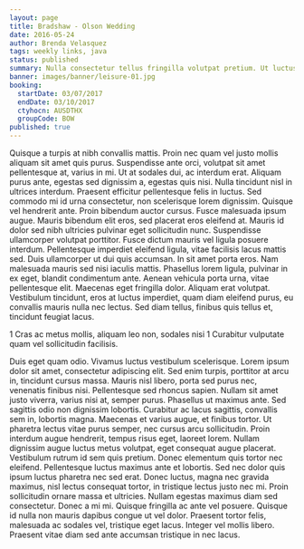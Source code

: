 ```yaml
---
layout: page
title: Bradshaw - Olson Wedding
date: 2016-05-24
author: Brenda Velasquez
tags: weekly links, java
status: published
summary: Nulla consectetur tellus fringilla volutpat pretium. Ut luctus, arcu.
banner: images/banner/leisure-01.jpg
booking:
  startDate: 03/07/2017
  endDate: 03/10/2017
  ctyhocn: AUSDTHX
  groupCode: BOW
published: true
---
```

Quisque a turpis at nibh convallis mattis. Proin nec quam vel justo mollis aliquam sit amet quis purus. Suspendisse ante orci, volutpat sit amet pellentesque at, varius in mi. Ut at sodales dui, ac interdum erat. Aliquam purus ante, egestas sed dignissim a, egestas quis nisi. Nulla tincidunt nisl in ultrices interdum. Praesent efficitur pellentesque felis in luctus. Sed commodo mi id urna consectetur, non scelerisque lorem dignissim. Quisque vel hendrerit ante. Proin bibendum auctor cursus. Fusce malesuada ipsum augue. Mauris bibendum elit eros, sed placerat eros eleifend at. Mauris id dolor sed nibh ultricies pulvinar eget sollicitudin nunc. Suspendisse ullamcorper volutpat porttitor. Fusce dictum mauris vel ligula posuere interdum. Pellentesque imperdiet eleifend ligula, vitae facilisis lacus mattis sed.
Duis ullamcorper ut dui quis accumsan. In sit amet porta eros. Nam malesuada mauris sed nisi iaculis mattis. Phasellus lorem ligula, pulvinar in ex eget, blandit condimentum ante. Aenean vehicula porta urna, vitae pellentesque elit. Maecenas eget fringilla dolor. Aliquam erat volutpat. Vestibulum tincidunt, eros at luctus imperdiet, quam diam eleifend purus, eu convallis mauris nulla nec lectus. Sed diam tellus, finibus quis tellus et, tincidunt feugiat lacus.

1 Cras ac metus mollis, aliquam leo non, sodales nisi
1 Curabitur vulputate quam vel sollicitudin facilisis.

Duis eget quam odio. Vivamus luctus vestibulum scelerisque. Lorem ipsum dolor sit amet, consectetur adipiscing elit. Sed enim turpis, porttitor at arcu in, tincidunt cursus massa. Mauris nisl libero, porta sed purus nec, venenatis finibus nisi. Pellentesque sed rhoncus sapien. Nullam sit amet justo viverra, varius nisi at, semper purus. Phasellus ut maximus ante. Sed sagittis odio non dignissim lobortis. Curabitur ac lacus sagittis, convallis sem in, lobortis magna. Maecenas et varius augue, et finibus tortor. Ut pharetra lectus vitae purus semper, nec cursus arcu sollicitudin. Proin interdum augue hendrerit, tempus risus eget, laoreet lorem. Nullam dignissim augue luctus metus volutpat, eget consequat augue placerat.
Vestibulum rutrum id sem quis pretium. Donec elementum quis tortor nec eleifend. Pellentesque luctus maximus ante et lobortis. Sed nec dolor quis ipsum luctus pharetra nec sed erat. Donec luctus, magna nec gravida maximus, nisl lectus consequat tortor, in tristique lectus justo nec mi. Proin sollicitudin ornare massa et ultricies. Nullam egestas maximus diam sed consectetur. Donec a mi mi. Quisque fringilla ac ante vel posuere. Quisque id nulla non mauris dapibus congue ut vel dolor. Praesent tortor felis, malesuada ac sodales vel, tristique eget lacus. Integer vel mollis libero. Praesent vitae diam sed ante accumsan tristique in nec lacus.
